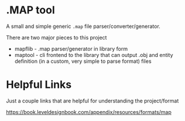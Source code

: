 # .MAP tool

A small and simple generic `.map` file parser/converter/generator.

There are two major pieces to this project
 - mapflib - .map parser/generator in library form
 - maptool - cli frontend to the library that can output .obj and entity definition (in a custom, very simple to parse format) files


# Helpful Links

Just a couple links that are helpful for understanding the project/format

https://book.leveldesignbook.com/appendix/resources/formats/map
